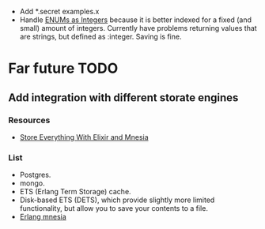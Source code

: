 * Add *.secret examples.x
* Handle [ENUMs as Integers](https://stackoverflow.com/a/113648) because it is better indexed for a fixed (and small) amount of integers.
Currently have problems returning values that are strings, but defined as :integer. Saving is fine.

# Far future TODO

## Add integration with different storate engines

### Resources

* [Store Everything With Elixir and Mnesia](https://code.tutsplus.com/articles/store-everything-with-elixir-and-mnesia--cms-29821)

### List 

* Postgres.
* mongo.
* ETS (Erlang Term Storage) cache.
* Disk-based ETS (DETS), which provide slightly more limited functionality, but allow you to save your contents to a file.
* [Erlang mnesia](http://erlang.org/doc/man/mnesia.html#create_table-2)